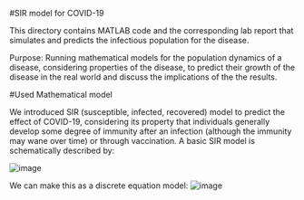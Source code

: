 #SIR model for COVID-19

This directory contains MATLAB code and the corresponding lab report that simulates and predicts the infectious population for the disease.

Purpose: Running mathematical models for the population dynamics of a disease, considering properties of the disease, to predict their growth of the disease in the real world and discuss the implications of the the results.

#Used Mathematical model

We introduced SIR (susceptible, infected, recovered) model to predict the effect of COVID-19, considering its property that individuals generally develop some degree of immunity after an infection (although the immunity may wane over time) or through vaccination. A basic SIR model is schematically described by:

![image](https://github.com/user-attachments/assets/e5f961ce-d8f5-4a77-b99c-31c2d050bdc5)

We can make this as a discrete equation model:
![image](https://github.com/user-attachments/assets/00ac52e4-d816-4a7b-8c13-e58255a9a51a)
